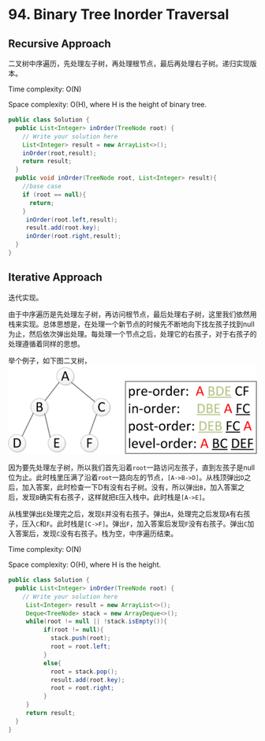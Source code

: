 # 94. Binary Tree Inorder Traversal

## Recursive Approach

二叉树中序遍历，先处理左子树，再处理根节点，最后再处理右子树。递归实现版本。

Time complexity: O(N)

Space complexity: O(H), where H is the height of binary tree.

```java
public class Solution {
  public List<Integer> inOrder(TreeNode root) {
    // Write your solution here
    List<Integer> result = new ArrayList<>();
    inOrder(root,result);
    return result;
  }
  public void inOrder(TreeNode root, List<Integer> result){
    //base case
    if (root == null){
      return;
    }
     inOrder(root.left,result);
     result.add(root.key);
     inOrder(root.right,result);
  }
}
```

## Iterative Approach

迭代实现。

由于中序遍历是先处理左子树，再访问根节点，最后处理右子树，这里我们依然用栈来实现。总体思想是，在处理一个新节点的时候先不断地向下找左孩子找到null为止，然后依次弹出处理。每处理一个节点之后，处理它的右孩子，对于右孩子的处理遵循着同样的思想。

举个例子，如下图二叉树，
![alter_text](./assets/images/bt_traversal.png)

因为要先处理左子树，所以我们首先沿着`root`一路访问左孩子，直到左孩子是null位为止。此时栈里压满了沿着`root`一路向左的节点，`[A->B->D]`。从栈顶弹出`D`之后，加入答案，此时检查一下D有没有右子树。没有，所以弹出`B`，加入答案之后，发现`B`确实有右孩子，这样就把`E`压入栈中。此时栈是`[A->E]`。

从栈里弹出`E`处理完之后，发现`E`并没有右孩子。弹出`A`，处理完之后发现`A`有右孩子，压入`C`和`F`。此时栈是`[C->F]`。弹出`F`，加入答案后发现`F`没有右孩子。弹出`C`加入答案后，发现`C`没有右孩子。栈为空，中序遍历结束。

Time complexity: O(N)

Space complexity: O(H), where H is the height.

```java
public class Solution {
  public List<Integer> inOrder(TreeNode root) {
    // Write your solution here
     List<Integer> result = new ArrayList<>();
     Deque<TreeNode> stack = new ArrayDeque<>();
     while(root != null || !stack.isEmpty()){
          if(root != null){
            stack.push(root);
            root = root.left;
          }
          else{
            root = stack.pop();
            result.add(root.key);
            root = root.right;
          }
     }
     return result;
  }
}

```